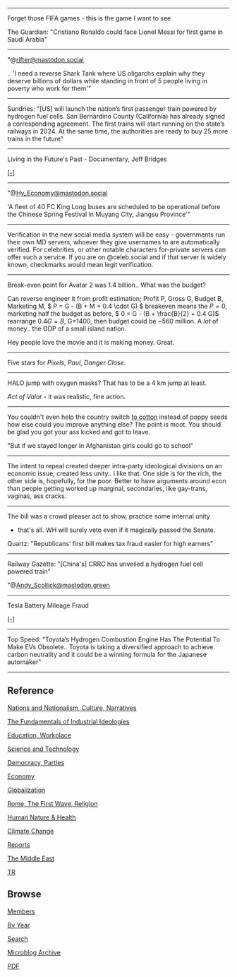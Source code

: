 
---

Forget those FIFA games - this is the game I want to see

The Guardian: "Cristiano Ronaldo could face Lionel Messi for first
game in Saudi Arabia"

---

"@rifter@mastodon.social

.. 'I need a reverse Shark Tank where US oligarchs explain why they
deserve billions of dollars while standing in front of 5 people living
in poverty who work for them'"

---

Sundries: "[US] will launch the nation’s first passenger train powered
by hydrogen fuel cells. San Bernardino County (California) has already
signed a corresponding agreement. The first trains will start running
on the state’s railways in 2024. At the same time, the authorities are
ready to buy 25 more trains in the future"

---

Living in the Future's Past - Documentary, Jeff Bridges 

[[-]](https://youtu.be/ZJV0Kx7oGxU)

---

"@Hy_Economy@mastodon.social

'A fleet of 40 FC King Long buses are scheduled to be operational
before the Chinese Spring Festival in Muyang City, Jiangsu Province'"

---

Verification in the new social media system will be easy - governments
run their own MD servers, whoever they give usernames to are
automatically verified. For celebrities, or other notable characters
for-private servers can offer such a service. If you are on
@celeb.social and if that server is widely known, checkmarks would
mean legit verification.

---

Break-even point for Avatar 2 was 1.4 billion.. What was the budget?

Can reverse engineer it from profit estimation; Profit P, Gross G,
Budget B, Marketing M, $ P = G - (B + M + 0.4 \cdot G) $ breakeven
means the $P=0$, marketing half the budget as before, $ 0 = G - (B +
\frac{B}{2} + 0.4 G)$ rearrange $0.4 G = B$, G=1400, then budget could
be ~560 million. A *lot* of money.. the GDP of a small island nation.

Hey people love the movie and it is making money. Great.

---

Five stars for *Pixels*, *Paul*, *Danger Close*.

---

HALO jump with oxygen masks? That has to be a 4 km jump at least.

*Act of Valor* - it was realistic, fine action.

---

You couldn't even help the country switch [to cotton](../../2023/01/little-america-chandrasekaran.html#cotton)
instead of poppy seeds how else could you improve anything else? The
point is moot. You should be glad you got your ass kicked and got to
leave.

"But if we stayed longer in Afghanistan girls could go to school"

---

The intent to repeal created deeper intra-party ideological divisions
on an economic issue, created less unity.. I like that. One side is
for the rich, the other side is, hopefully, for the poor. Better to
have arguments around econ than people getting worked up marginal,
secondaries, like gay-trans, vaginas, ass cracks.

---

The bill was a crowd pleaser act to show, practice some internal unity
- that's all. WH will surely veto even if it magically passed the
Senate.

Quartz: "Republicans’ first bill makes tax fraud easier for high earners"

---

Railway Gazette: "[China's] CRRC has unveiled a hydrogen fuel cell
powered train"

"@Andy_Scollick@mastodon.green

---

Tesla Battery Mileage Fraud

[[-]](https://gotmusked.com/content/fudging-evs-battery-mileage/)

---

Top Speed: "Toyota’s Hydrogen Combustion Engine Has The Potential To
Make EVs Obsolete.. Toyota is taking a diversified approach to achieve
carbon neutrality and it could be a winning formula for the Japanese
automaker"

---

## Reference

[Nations and Nationalism, Culture, Narratives](2013/02/nations-and-nationalism.html)

[The Fundamentals of Industrial Ideologies](2011/04/fundamentals-of-industrial-ideologies.html)

[Education, Workplace](2017/09/education-workplace.html)

[Science and Technology](2018/09/science-technology.html)

[Democracy, Parties](2016/11/democracy.html)

[Economy](2018/05/economy.html)

[Globalization](2018/09/globalization.html)

[Rome, The First Wave, Religion](2017/12/rome.html)

[Human Nature & Health](2020/07/human-nature.html)

[Climate Change](2018/12/climate.html)

[Reports](2019/05/reports.html)

[The Middle East](2019/07/middleeast.html)

[TR](../tr)

## Browse

[Members](2022/08/members.html)

[By Year](years.html)

[Search](search.html)

[Microblog Archive](mbl/index.html)

[PDF](https://drive.google.com/uc?export=view&id=1FSi-1MnqXVq_PVTEXzzflwN8-7h92N_R)




